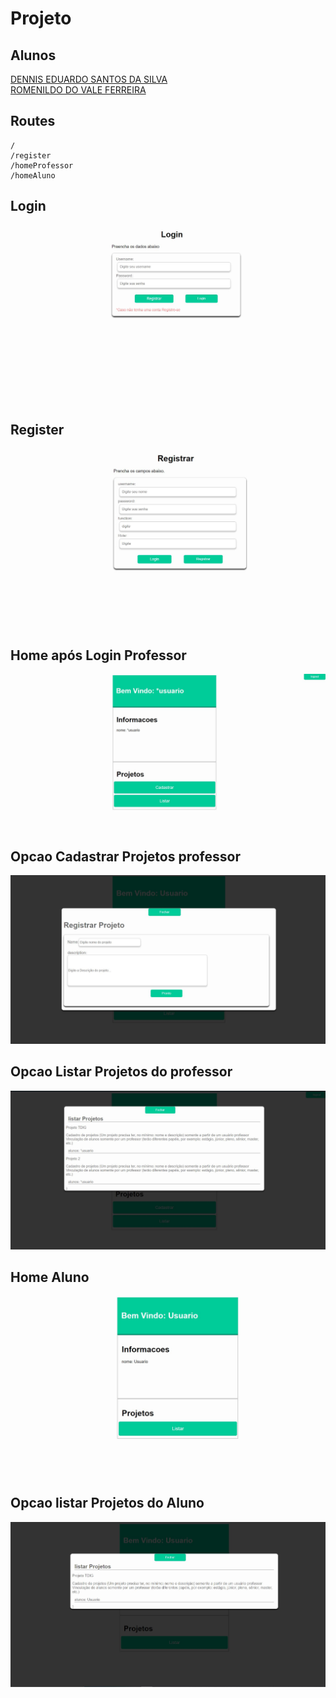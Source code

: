 # Projeto

## Alunos
   [DENNIS EDUARDO SANTOS DA SILVA](https://github.com/Dennis-Eduardo)   
   [ROMENILDO DO VALE FERREIRA](https://github.com/Romenildo)


## Routes   
    /   
    /register   
    /homeProfessor   
    /homeAluno   

## Login 
![](https://github.com/Romenildo/Projeto-TDIG/blob/master/imgsGit/login.JPG)

## Register
![](https://github.com/Romenildo/Projeto-TDIG/blob/master/imgsGit/register.JPG)

## Home após Login Professor
![](https://github.com/Romenildo/Projeto-TDIG/blob/master/imgsGit/home.JPG)
## Opcao Cadastrar Projetos professor
![](https://github.com/Romenildo/Projeto-TDIG/blob/master/imgsGit/cadastrarProjetos.JPG)
## Opcao Listar Projetos do professor
![](https://github.com/Romenildo/Projeto-TDIG/blob/master/imgsGit/listarProjetos.JPG)

## Home Aluno
![](https://github.com/Romenildo/Projeto-TDIG/blob/master/imgsGit/homeAluno.JPG)
## Opcao listar Projetos do Aluno
![](https://github.com/Romenildo/Projeto-TDIG/blob/master/imgsGit/listarProjetosAluno.JPG)